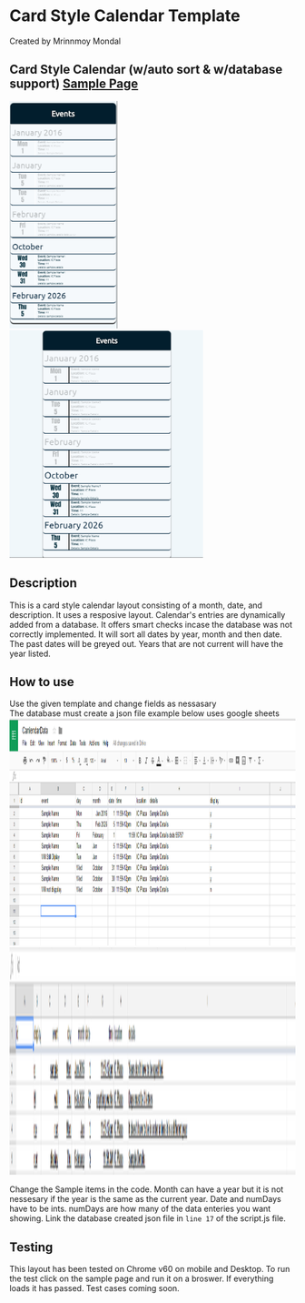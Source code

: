 # Card Style Calendar Template
Created by Mrinnmoy Mondal 


## Card Style Calendar (w/auto sort & w/database support) [Sample Page](https://mims002.github.io/websiteLayouts/cardStyleCalendar/)
<img src="Sample%20Images/mobile.PNG" height="400px"></img>
<img src="Sample%20Images/portrait.PNG" height="400px"></img>
## Description
This is a card style calendar layout consisting of a month, date, and description. It uses a resposive layout. Calendar's entries are dynamically added from a database. It offers smart checks incase the database was not correctly implemented. It will sort all dates by year, month and then date. The past dates will be greyed out. Years that are not current will have the year listed. 
## How to use 
Use the given template and change fields as nessasary  
The database must create a json file example below uses google sheets 
<img src="Sample%20Images/sheets.PNG" height="400px"></img>
<img src="Sample%20Images/sheets2.PNG" height="400px"></img>
 
Change the Sample items in the code. Month can have a year but it is not nessesary if the year is the same as the current year. Date and numDays have to be ints. numDays are how many of the data enteries you want showing. Link the database created json file in `line 17` of the script.js file.

## Testing
This layout has been tested on Chrome v60 on mobile and Desktop. To run the test click on the sample page and run it on a broswer. If everything loads it has passed. Test cases coming soon. 





